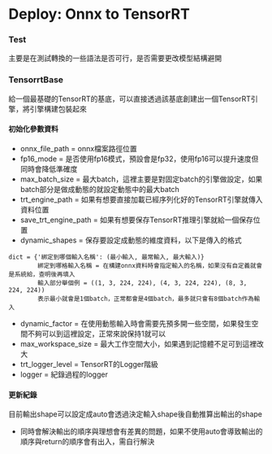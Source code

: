 # Deploy: Onnx to TensorRT

### Test
主要是在測試轉換的一些語法是否可行，是否需要更改模型結構避開

### TensorrtBase
給一個最基礎的TensorRT的基底，可以直接透過該基底創建出一個TensorRT引擎，將引擎構建包裝起來
#### 初始化參數資料
- onnx_file_path = onnx檔案路徑位置
- fp16_mode = 是否使用fp16模式，預設會是fp32，使用fp16可以提升速度但同時會降低準確度
- max_batch_size = 最大batch，這裡主要是對固定batch的引擎做設定，如果batch部分是做成動態的就設定動態中的最大batch
- trt_engine_path = 如果有想要直接加載已經序列化好的TensorRT引擎就傳入資料位置
- save_trt_engine_path = 如果有想要保存TensorRT推理引擎就給一個保存位置
- dynamic_shapes = 保存要設定成動態的維度資料，以下是傳入的格式
```
dict = {'綁定到哪個輸入名稱': (最小輸入, 最常輸入, 最大輸入)}
        綁定到哪格輸入名稱 = 在構建onnx資料時會指定輸入的名稱，如果沒有自定義就會是系統給，查明後再填入
        輸入部分舉個例 = ((1, 3, 224, 224), (4, 3, 224, 224), (8, 3, 224, 224))
        表示最小就會是1個batch，正常都會是4個batch，最多就只會有8個batch作為輸入
```
- dynamic_factor = 在使用動態輸入時會需要先預多開一些空間，如果發生空間不夠可以到這裡設定，正常來說保持1就可以
- max_workspace_size = 最大工作空間大小，如果遇到記憶體不足可到這裡改大
- trt_logger_level = TensorRT的Logger階級
- logger = 紀錄過程的logger
#### 更新紀錄
目前輸出shape可以設定成auto會透過決定輸入shape後自動推算出輸出的shape
- 同時會解決輸出的順序與理想會有差異的問題，如果不使用auto會導致輸出的順序與return的順序會有出入，需自行解決
